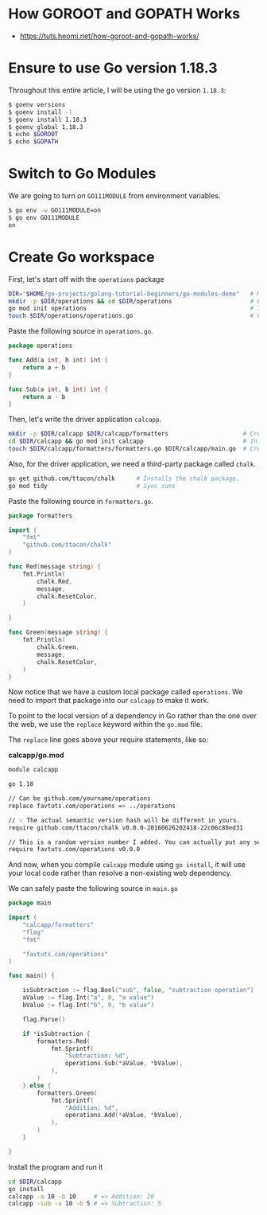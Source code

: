 # How GOROOT and GOPATH Works
* https://tuts.heomi.net/how-goroot-and-gopath-works/

# Ensure to use Go version 1.18.3

Throughout this entire article, I will be using the go version `1.18.3`:
```sh
$ goenv versions
$ goenv install -l
$ goenv install 1.18.3
$ goenv global 1.18.3
$ echo $GOROOT
$ echo $GOPATH
```

# Switch to Go Modules

We are going to turn on `GO111MODULE` from environment variables.
```sh
$ go env -w GO111MODULE=on
$ go env GO111MODULE
on
```

# Create Go workspace

First, let's start off with the `operations` package
```sh
DIR="$HOME/go-projects/golang-tutorial-beginners/go-modules-demo"   # My root workspace
mkdir -p $DIR/operations && cd $DIR/operations                      # Create package directory.
go mod init operations                                              # Initialize go module.
touch $DIR/operations/operations.go                                 # Create the source file.
```

Paste the following source in `operations.go`.
```go
package operations

func Add(a int, b int) int {
	return a + b
}

func Sub(a int, b int) int {
	return a - b
}
```

Then, let's write the driver application `calcapp`.
```sh
mkdir -p $DIR/calcapp $DIR/calcapp/formatters                     # Create package directory.
cd $DIR/calcapp && go mod init calcapp                            # Initialize go module.
touch $DIR/calcapp/formatters/formatters.go $DIR/calcapp/main.go  # Create source files.
```

Also, for the driver application, we need a third-party package called `chalk`.
```sh
go get github.com/ttacon/chalk      # Installs the chalk package.
go mod tidy                         # Sync sums
```

Paste the following source in `formatters.go`.
```go
package formatters

import (
	"fmt"
	"github.com/ttacon/chalk"
)

func Red(message string) {
	fmt.Println(
		chalk.Red,
		message,
		chalk.ResetColor,
	)

}

func Green(message string) {
	fmt.Println(
		chalk.Green,
		message,
		chalk.ResetColor,
	)
}
```

Now notice that we have a custom local package called `operations`. We need to import that package into our `calcapp` to make it work.

To point to the local version of a dependency in Go rather than the one over the web, we use the `replace` keyword within the `go.mod` file.

The `replace` line goes above your require statements, like so: 

**calcapp/go.mod**

```sh
module calcapp

go 1.18

// Can be github.com/yourname/operations
replace favtuts.com/operations => ../operations

// 💡 The actual semantic version hash will be different in yours.
require github.com/ttacon/chalk v0.0.0-20160626202418-22c06c80ed31

// This is a random version number I added. You can actually put any semantic version here
require favtuts.com/operations v0.0.0
```

And now, when you compile `calcapp` module using `go install`, it will use your local code rather than resolve a non-existing web dependency.

We can safely paste the following source in `main.go`
```go
package main

import (
	"calcapp/formatters"
	"flag"
	"fmt"

	"favtuts.com/operations"
)

func main() {

	isSubtraction := flag.Bool("sub", false, "subtraction operation")
	aValue := flag.Int("a", 0, "a value")
	bValue := flag.Int("b", 0, "b value")

	flag.Parse()

	if *isSubtraction {
		formatters.Red(
			fmt.Sprintf(
				"Subtraction: %d",
				operations.Sub(*aValue, *bValue),
			),
		)
	} else {
		formatters.Green(
			fmt.Sprintf(
				"Addition: %d",
				operations.Add(*aValue, *bValue),
			),
		)
	}

}

```

Install the program and run it
```sh
cd $DIR/calcapp
go install
calcapp -a 10 -b 10     # => Addition: 20
calcapp -sub -a 10 -b 5 # => Subtraction: 5
```